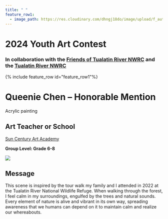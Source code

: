 ```yaml
---
title: " "
feature_row1:
  - image_path: https://res.cloudinary.com/dhngj18do/image/upload/f_auto,q_auto/v1/images/artcontest/ribbon_hm
---
```


# 2024 Youth Art Contest

### In collaboration with the [Friends of Tualatin River NWRC](https://fotr.wildapricot.org/) and the [Tualatin River NWRC](https://www.fws.gov/refuge/Tualatin_River/)

{% include feature_row id="feature_row1"%}

# Queenie Chen – Honorable Mention  
Acrylic painting  

## Art Teacher or School  
[Sun Century Art Academy](https://suncenturyartacademy.com/)  

**Group Level: Grade 6-8**  

![](https://res.cloudinary.com/dhngj18do/image/upload/f_auto,q_auto/v1/images/artcontest/2024_grp2_hm_large)

## Message

This scene is inspired by the tour walk my family and I attended in 2022 at the Tualatin River National Wildlife Refuge. When walking through the forest, I feel calm in my surroundings, engulfed by the trees and natural sounds. Every element of nature is alive and vibrant in its own way, spreading awareness that we humans can depend on it to maintain calm and realize our whereabouts.
